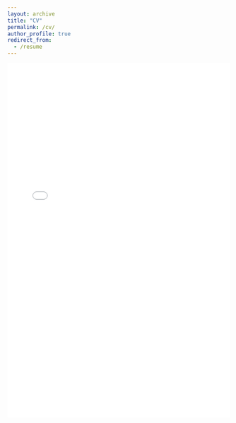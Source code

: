 ```yaml
---
layout: archive
title: "CV"
permalink: /cv/
author_profile: true
redirect_from:
  - /resume
---
```


<iframe src="/files/CV_SohaibAli (3).pdf" style="width: 100%; height: 800px;" frameborder="0"></iframe>

<!-- Publications
======
  <ul>{% for post in site.publications reversed %}
    {% include archive-single-cv.html %}
  {% endfor %}</ul>
  
Talks
======
  <ul>{% for post in site.talks reversed %}
    {% include archive-single-talk-cv.html  %}
  {% endfor %}</ul>
  
Teaching
======
  <ul>{% for post in site.teaching reversed %}
    {% include archive-single-cv.html %}
  {% endfor %}</ul> -->
  
<!-- Service and leadership
======
* Currently signed in to 43 different slack teams -->
